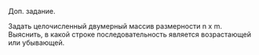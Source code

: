 Доп. задание.

Задать целочисленный двумерный массив размерности n х m.
Выяснить, в какой строке последовательность является возрастающей или убывающей.